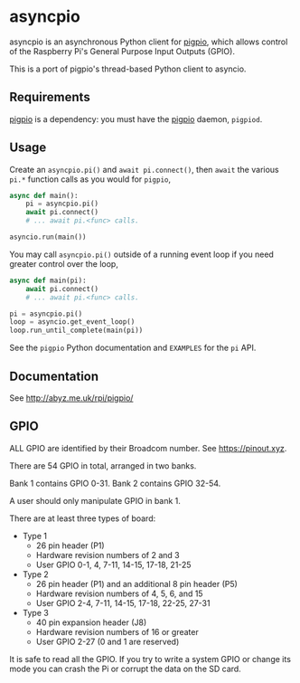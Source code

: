 # asyncpio

asyncpio is an asynchronous Python client for [pigpio](https://github.com/joan2937/pigpio),
which allows control of the Raspberry Pi's General Purpose Input Outputs (GPIO).

This is a port of pigpio's thread-based Python client to asyncio.

## Requirements

[pigpio](https://github.com/joan2937/pigpio) is a dependency: you must have the [pigpio](https://github.com/joan2937/pigpio) daemon, `pigpiod`.

## Usage

Create an `asyncpio.pi()` and `await pi.connect()`, then `await` the various `pi.*` function calls as you would for `pigpio`,

```python
async def main():
    pi = asyncpio.pi()
    await pi.connect()
    # ... await pi.<func> calls.

asyncio.run(main())
```

You may call `asyncpio.pi()` outside of a running event loop if you need greater control over the loop,

```python
async def main(pi):
    await pi.connect()
    # ... await pi.<func> calls.

pi = asyncpio.pi()
loop = asyncio.get_event_loop()
loop.run_until_complete(main(pi))
```

See the `pigpio` Python documentation and `EXAMPLES` for the `pi` API.

## Documentation

See http://abyz.me.uk/rpi/pigpio/

## GPIO

ALL GPIO are identified by their Broadcom number.  See https://pinout.xyz.

There are 54 GPIO in total, arranged in two banks.

Bank 1 contains GPIO 0-31.  Bank 2 contains GPIO 32-54.

A user should only manipulate GPIO in bank 1.

There are at least three types of board:
* Type 1
    * 26 pin header (P1)
    * Hardware revision numbers of 2 and 3
    * User GPIO 0-1, 4, 7-11, 14-15, 17-18, 21-25
* Type 2
    * 26 pin header (P1) and an additional 8 pin header (P5)
    * Hardware revision numbers of 4, 5, 6, and 15
    * User GPIO 2-4, 7-11, 14-15, 17-18, 22-25, 27-31
* Type 3
    * 40 pin expansion header (J8)
    * Hardware revision numbers of 16 or greater
    * User GPIO 2-27 (0 and 1 are reserved)

It is safe to read all the GPIO. If you try to write a system GPIO or change
its mode you can crash the Pi or corrupt the data on the SD card.
